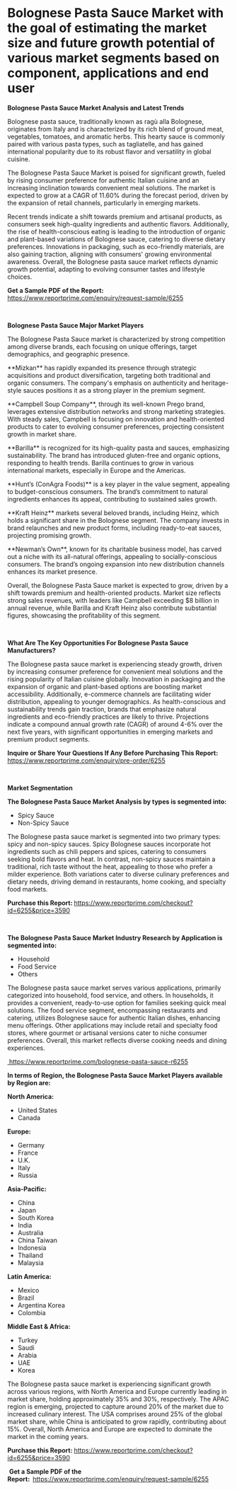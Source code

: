 <p><h1>Bolognese Pasta Sauce Market with the goal of estimating the market size and future growth potential of various market segments based on component, applications and end user</h1></p><p><strong>Bolognese Pasta Sauce Market Analysis and Latest Trends</strong></p>
<p><p>Bolognese pasta sauce, traditionally known as ragù alla Bolognese, originates from Italy and is characterized by its rich blend of ground meat, vegetables, tomatoes, and aromatic herbs. This hearty sauce is commonly paired with various pasta types, such as tagliatelle, and has gained international popularity due to its robust flavor and versatility in global cuisine.</p><p>The Bolognese Pasta Sauce Market is poised for significant growth, fueled by rising consumer preference for authentic Italian cuisine and an increasing inclination towards convenient meal solutions. The market is expected to grow at a CAGR of 11.60% during the forecast period, driven by the expansion of retail channels, particularly in emerging markets. </p><p>Recent trends indicate a shift towards premium and artisanal products, as consumers seek high-quality ingredients and authentic flavors. Additionally, the rise of health-conscious eating is leading to the introduction of organic and plant-based variations of Bolognese sauce, catering to diverse dietary preferences. Innovations in packaging, such as eco-friendly materials, are also gaining traction, aligning with consumers' growing environmental awareness. Overall, the Bolognese pasta sauce market reflects dynamic growth potential, adapting to evolving consumer tastes and lifestyle choices.</p></p>
<p><strong>Get a Sample PDF of the Report:&nbsp;</strong> <a href="https://www.reportprime.com/enquiry/request-sample/6255?utm_campaign=4602&utm_medium=2&utm_source=Github&utm_content=ia&utm_term=15052025&utm_id=bolognese-pasta-sauce">https://www.reportprime.com/enquiry/request-sample/6255</a></p>
<p>&nbsp;</p>
<p><strong>Bolognese Pasta Sauce Major Market Players</strong></p>
<p><p>The Bolognese Pasta Sauce market is characterized by strong competition among diverse brands, each focusing on unique offerings, target demographics, and geographic presence.</p><p>**Mizkan** has rapidly expanded its presence through strategic acquisitions and product diversification, targeting both traditional and organic consumers. The company's emphasis on authenticity and heritage-style sauces positions it as a strong player in the premium segment.</p><p>**Campbell Soup Company**, through its well-known Prego brand, leverages extensive distribution networks and strong marketing strategies. With steady sales, Campbell is focusing on innovation and health-oriented products to cater to evolving consumer preferences, projecting consistent growth in market share.</p><p>**Barilla** is recognized for its high-quality pasta and sauces, emphasizing sustainability. The brand has introduced gluten-free and organic options, responding to health trends. Barilla continues to grow in various international markets, especially in Europe and the Americas.</p><p>**Hunt’s (ConAgra Foods)** is a key player in the value segment, appealing to budget-conscious consumers. The brand’s commitment to natural ingredients enhances its appeal, contributing to sustained sales growth.</p><p>**Kraft Heinz** markets several beloved brands, including Heinz, which holds a significant share in the Bolognese segment. The company invests in brand relaunches and new product forms, including ready-to-eat sauces, projecting promising growth.</p><p>**Newman’s Own**, known for its charitable business model, has carved out a niche with its all-natural offerings, appealing to socially-conscious consumers. The brand’s ongoing expansion into new distribution channels enhances its market presence.</p><p>Overall, the Bolognese Pasta Sauce market is expected to grow, driven by a shift towards premium and health-oriented products. Market size reflects strong sales revenues, with leaders like Campbell exceeding $8 billion in annual revenue, while Barilla and Kraft Heinz also contribute substantial figures, showcasing the profitability of this segment.</p></p>
<p>&nbsp;</p>
<p><strong>What Are The Key Opportunities For Bolognese Pasta Sauce Manufacturers?</strong></p>
<p><p>The Bolognese pasta sauce market is experiencing steady growth, driven by increasing consumer preference for convenient meal solutions and the rising popularity of Italian cuisine globally. Innovation in packaging and the expansion of organic and plant-based options are boosting market accessibility. Additionally, e-commerce channels are facilitating wider distribution, appealing to younger demographics. As health-conscious and sustainability trends gain traction, brands that emphasize natural ingredients and eco-friendly practices are likely to thrive. Projections indicate a compound annual growth rate (CAGR) of around 4-6% over the next five years, with significant opportunities in emerging markets and premium product segments.</p></p>
<p><strong>Inquire or Share Your Questions If Any Before Purchasing This Report:</strong> <a href="https://www.reportprime.com/enquiry/pre-order/6255?utm_campaign=4602&utm_medium=2&utm_source=Github&utm_content=ia&utm_term=15052025&utm_id=bolognese-pasta-sauce">https://www.reportprime.com/enquiry/pre-order/6255</a></p>
<p>&nbsp;</p>
<p><strong>Market Segmentation</strong></p>
<p><strong>The Bolognese Pasta Sauce Market Analysis by types is segmented into:</strong></p>
<p><ul><li>Spicy Sauce</li><li>Non-Spicy Sauce</li></ul></p>
<p><p>The Bolognese pasta sauce market is segmented into two primary types: spicy and non-spicy sauces. Spicy Bolognese sauces incorporate hot ingredients such as chili peppers and spices, catering to consumers seeking bold flavors and heat. In contrast, non-spicy sauces maintain a traditional, rich taste without the heat, appealing to those who prefer a milder experience. Both variations cater to diverse culinary preferences and dietary needs, driving demand in restaurants, home cooking, and specialty food markets.</p></p>
<p><strong>Purchase this Report:&nbsp;</strong><a href="https://www.reportprime.com/checkout?id=6255&price=3590&utm_campaign=4602&utm_medium=2&utm_source=Github&utm_content=ia&utm_term=15052025&utm_id=bolognese-pasta-sauce">https://www.reportprime.com/checkout?id=6255&price=3590</a></p>
<p>&nbsp;</p>
<p><strong>The Bolognese Pasta Sauce Market Industry Research by Application is segmented into:</strong></p>
<p><ul><li>Household</li><li>Food Service</li><li>Others</li></ul></p>
<p><p>The Bolognese pasta sauce market serves various applications, primarily categorized into household, food service, and others. In households, it provides a convenient, ready-to-use option for families seeking quick meal solutions. The food service segment, encompassing restaurants and catering, utilizes Bolognese sauce for authentic Italian dishes, enhancing menu offerings. Other applications may include retail and specialty food stores, where gourmet or artisanal versions cater to niche consumer preferences. Overall, this market reflects diverse cooking needs and dining experiences.</p></p>
<p><a href="https://www.reportprime.com/bolognese-pasta-sauce-r6255?utm_campaign=4602&utm_medium=2&utm_source=Github&utm_content=ia&utm_term=15052025&utm_id=bolognese-pasta-sauce">&nbsp;https://www.reportprime.com/bolognese-pasta-sauce-r6255</a></p>
<p><strong>In terms of Region, the Bolognese Pasta Sauce Market Players available by Region are:</strong></p>
<p>
    <p> <strong> North America: </strong>
        <ul>
            <li>United States</li>
            <li>Canada</li>
        </ul>
        </p> 
    <p> <strong> Europe: </strong>
        <ul>
            <li>Germany</li>
            <li>France</li>
            <li>U.K.</li>
            <li>Italy</li>
            <li>Russia</li>
        </ul>
        </p> 
    <p> <strong> Asia-Pacific: </strong>
        <ul>
            <li>China</li>
            <li>Japan</li>
            <li>South Korea</li>
            <li>India</li>
            <li>Australia</li>
            <li>China Taiwan</li>
            <li>Indonesia</li>
            <li>Thailand</li>
            <li>Malaysia</li>
        </ul>
        </p> 
    <p> <strong> Latin America: </strong>
        <ul>
            <li>Mexico</li>
            <li>Brazil</li>
            <li>Argentina Korea</li>
            <li>Colombia</li>
        </ul>
        </p> 
    <p> <strong> Middle East & Africa: </strong>
        <ul>
            <li>Turkey</li>
            <li>Saudi</li>
            <li>Arabia</li>
            <li>UAE</li>
            <li>Korea</li>
        </ul>
    </p>
    </p>
<p><p>The Bolognese pasta sauce market is experiencing significant growth across various regions, with North America and Europe currently leading in market share, holding approximately 35% and 30%, respectively. The APAC region is emerging, projected to capture around 20% of the market due to increased culinary interest. The USA comprises around 25% of the global market share, while China is anticipated to grow rapidly, contributing about 15%. Overall, North America and Europe are expected to dominate the market in the coming years.</p></p>
<p><strong>Purchase this Report: </strong><a href="https://www.reportprime.com/checkout?id=6255&price=3590&utm_campaign=4602&utm_medium=2&utm_source=Github&utm_content=ia&utm_term=15052025&utm_id=bolognese-pasta-sauce">https://www.reportprime.com/checkout?id=6255&price=3590</a></p>
<p>&nbsp;<strong>Get a Sample PDF of the Report:&nbsp;&nbsp;</strong><a href="https://www.reportprime.com/enquiry/request-sample/6255?utm_campaign=4602&utm_medium=2&utm_source=Github&utm_content=ia&utm_term=15052025&utm_id=bolognese-pasta-sauce">https://www.reportprime.com/enquiry/request-sample/6255</a></p>
<p><strong></strong></p>
<p><p></p><p></p><p></p></p>